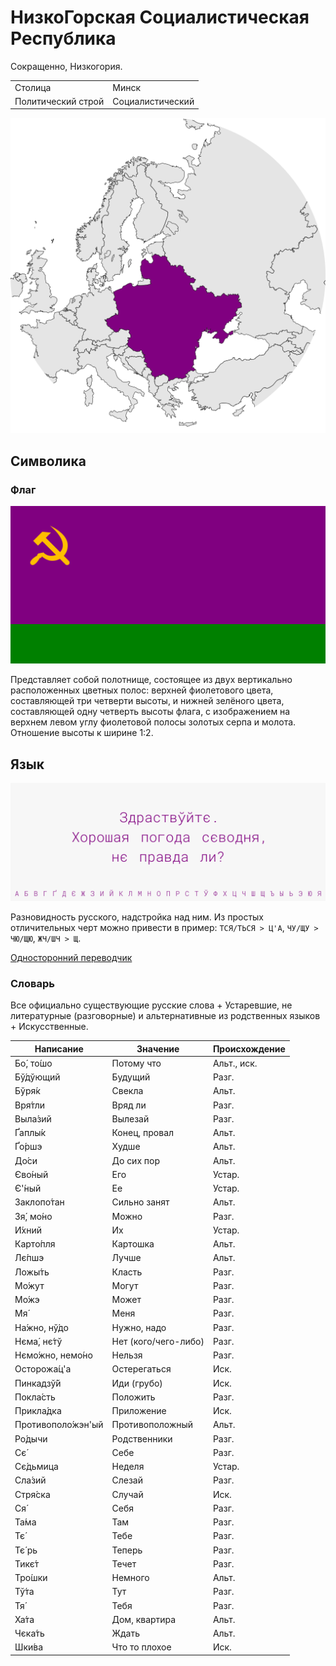 # НизкоГорская Социалистическая Республика

Сокращенно, Низкогория.

|                   |                     |
|-------------------|---------------------|
|Столица            |Минск                |
|Политический строй |Социалистический     |

![На карте](https://raw.githubusercontent.com/sziberov/Nizkogoria/master/Map.png)

## Символика

### Флаг
![Флаг](https://raw.githubusercontent.com/sziberov/Nizkogoria/master/Flag.png)

Представляет собой полотнище, состоящее из двух вертикально расположенных цветных полос: верхней фиолетового цвета, составляющей три четверти высоты, и нижней зелёного цвета, составляющей одну четверть высоты флага, с изображением на верхнем левом углу фиолетовой полосы золотых серпа и молота. Отношение высоты к ширине 1:2.

## Язык
![Язык](https://raw.githubusercontent.com/sziberov/Nizkogoria/master/Language.png)

Разновидность русского, надстройка над ним. Из простых отличительных черт можно привести в пример: `ТСЯ/ТЬСЯ > Ц'А`, `ЧУ/ЩУ > ЧЮ/ЩЮ`, `ЖЧ/ШЧ > Щ`.

[Односторонний переводчик](https://sziberov.github.io/Nizkogoria/Translator.html)

### Словарь
Все официально существующие русские слова + Устаревшие, не литературные (разговорные) и альтернативные из родственных языков + Искусственные.

| Написание            | Значение             | Происхождение |
| -------------------- | -------------------- | ------------- |
| Бо́, то́шо             | Потому что           | Альт., иск.   |
| Бў́дўющий             | Будущий              | Разг.         |
| Бўря́к                | Свекла               | Альт.         |
| Вря́тли               | Вряд ли              | Разг.         |
| Выла́зий              | Вылезай              | Разг.         |
| Ґаплы́к               | Конец, провал        | Альт.         |
| Ґо́ршэ                | Худше                | Альт.         |
| До́си                 | До сих пор           | Альт.         |
| Єво́ный               | Его                  | Устар.        |
| Є'́ный                | Ее                   | Устар.        |
| Заклопо́тан           | Сильно занят         | Альт.         |
| Зя́, мо́но             | Можно                | Разг.         |
| И́хний                | Их                   | Устар.        |
| Карто́пля             | Картошка             | Альт.         |
| Лє́пшэ                | Лучше                | Альт.         |
| Ложы́ть               | Класть               | Разг.         |
| Мо́жут                | Могут                | Разг.         |
| Мо́жэ                 | Может                | Разг.         |
| Мя́                   | Меня                 | Разг.         |
| На́жно, нў́до          | Нужно, надо          | Разг.         |
| Нєма́, нє́тў           | Нет (кого/чего-либо) | Разг.         |
| Нємо́жно, немо́но      | Нельзя               | Разг.         |
| Осторожа́ц'а          | Остерегаться         | Иск.          |
| Пинкадзў́й            | Иди (грубо)          | Иск.          |
| Покла́сть             | Положить             | Разг.         |
| Прикла́дка            | Приложение           | Иск.          |
| Противополо́жэн'ый    | Противоположный      | Альт.         |
| Ро́дычи               | Родственники         | Разг.         |
| Сє́                   | Себе                 | Разг.         |
| Сє́дьмица             | Неделя               | Устар.        |
| Сла́зий               | Слезай               | Разг.         |
| Стря́ска              | Случай               | Иск.          |
| Ся́                   | Себя                 | Разг.         |
| Та́ма                 | Там                  | Разг.         |
| Тє́                   | Тебе                 | Разг.         |
| Тє́ рь                | Теперь               | Разг.         |
| Тикє́т                | Течет                | Разг.         |
| Тро́шки               | Немного              | Альт.         |
| Тў́та                 | Тут                  | Разг.         |
| Тя́                   | Тебя                 | Разг.         |
| Ха́та                 | Дом, квартира        | Альт.         |
| Чєка́ть               | Ждать                | Альт.         |
| Шки́ва                | Что то плохое        | Иск.          |
